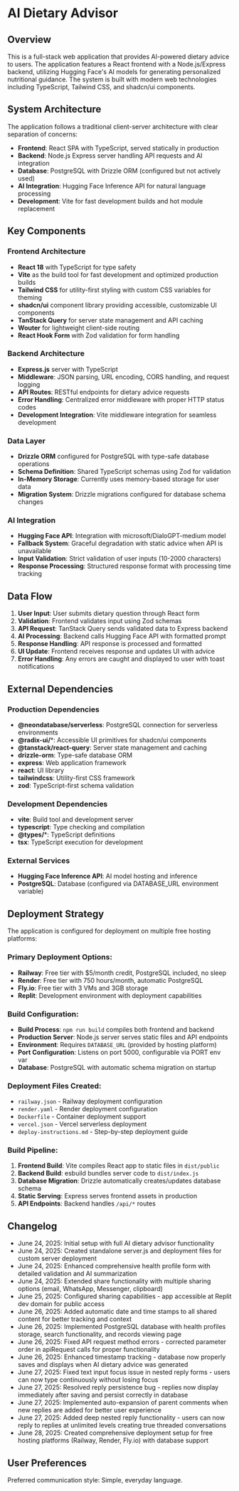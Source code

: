 # AI Dietary Advisor

## Overview

This is a full-stack web application that provides AI-powered dietary advice to users. The application features a React frontend with a Node.js/Express backend, utilizing Hugging Face's AI models for generating personalized nutritional guidance. The system is built with modern web technologies including TypeScript, Tailwind CSS, and shadcn/ui components.

## System Architecture

The application follows a traditional client-server architecture with clear separation of concerns:

- **Frontend**: React SPA with TypeScript, served statically in production
- **Backend**: Node.js Express server handling API requests and AI integration
- **Database**: PostgreSQL with Drizzle ORM (configured but not actively used)
- **AI Integration**: Hugging Face Inference API for natural language processing
- **Development**: Vite for fast development builds and hot module replacement

## Key Components

### Frontend Architecture
- **React 18** with TypeScript for type safety
- **Vite** as the build tool for fast development and optimized production builds
- **Tailwind CSS** for utility-first styling with custom CSS variables for theming
- **shadcn/ui** component library providing accessible, customizable UI components
- **TanStack Query** for server state management and API caching
- **Wouter** for lightweight client-side routing
- **React Hook Form** with Zod validation for form handling

### Backend Architecture
- **Express.js** server with TypeScript
- **Middleware**: JSON parsing, URL encoding, CORS handling, and request logging
- **API Routes**: RESTful endpoints for dietary advice requests
- **Error Handling**: Centralized error middleware with proper HTTP status codes
- **Development Integration**: Vite middleware integration for seamless development

### Data Layer
- **Drizzle ORM** configured for PostgreSQL with type-safe database operations
- **Schema Definition**: Shared TypeScript schemas using Zod for validation
- **In-Memory Storage**: Currently uses memory-based storage for user data
- **Migration System**: Drizzle migrations configured for database schema changes

### AI Integration
- **Hugging Face API**: Integration with microsoft/DialoGPT-medium model
- **Fallback System**: Graceful degradation with static advice when API is unavailable
- **Input Validation**: Strict validation of user inputs (10-2000 characters)
- **Response Processing**: Structured response format with processing time tracking

## Data Flow

1. **User Input**: User submits dietary question through React form
2. **Validation**: Frontend validates input using Zod schemas
3. **API Request**: TanStack Query sends validated data to Express backend
4. **AI Processing**: Backend calls Hugging Face API with formatted prompt
5. **Response Handling**: API response is processed and formatted
6. **UI Update**: Frontend receives response and updates UI with advice
7. **Error Handling**: Any errors are caught and displayed to user with toast notifications

## External Dependencies

### Production Dependencies
- **@neondatabase/serverless**: PostgreSQL connection for serverless environments
- **@radix-ui/***: Accessible UI primitives for shadcn/ui components
- **@tanstack/react-query**: Server state management and caching
- **drizzle-orm**: Type-safe database ORM
- **express**: Web application framework
- **react**: UI library
- **tailwindcss**: Utility-first CSS framework
- **zod**: TypeScript-first schema validation

### Development Dependencies
- **vite**: Build tool and development server
- **typescript**: Type checking and compilation
- **@types/***: TypeScript definitions
- **tsx**: TypeScript execution for development

### External Services
- **Hugging Face Inference API**: AI model hosting and inference
- **PostgreSQL**: Database (configured via DATABASE_URL environment variable)

## Deployment Strategy

The application is configured for deployment on multiple free hosting platforms:

### Primary Deployment Options:
- **Railway**: Free tier with $5/month credit, PostgreSQL included, no sleep
- **Render**: Free tier with 750 hours/month, automatic PostgreSQL
- **Fly.io**: Free tier with 3 VMs and 3GB storage
- **Replit**: Development environment with deployment capabilities

### Build Configuration:
- **Build Process**: `npm run build` compiles both frontend and backend
- **Production Server**: Node.js server serves static files and API endpoints
- **Environment**: Requires `DATABASE_URL` (provided by hosting platform)
- **Port Configuration**: Listens on port 5000, configurable via PORT env var
- **Database**: PostgreSQL with automatic schema migration on startup

### Deployment Files Created:
- `railway.json` - Railway deployment configuration
- `render.yaml` - Render deployment configuration  
- `Dockerfile` - Container deployment support
- `vercel.json` - Vercel serverless deployment
- `deploy-instructions.md` - Step-by-step deployment guide

### Build Pipeline:
1. **Frontend Build**: Vite compiles React app to static files in `dist/public`
2. **Backend Build**: esbuild bundles server code to `dist/index.js`
3. **Database Migration**: Drizzle automatically creates/updates database schema
4. **Static Serving**: Express serves frontend assets in production
5. **API Endpoints**: Backend handles `/api/*` routes

## Changelog

- June 24, 2025: Initial setup with full AI dietary advisor functionality
- June 24, 2025: Created standalone server.js and deployment files for custom server deployment
- June 24, 2025: Enhanced comprehensive health profile form with detailed validation and AI summarization
- June 24, 2025: Extended share functionality with multiple sharing options (email, WhatsApp, Messenger, clipboard)
- June 25, 2025: Configured sharing capabilities - app accessible at Replit dev domain for public access
- June 26, 2025: Added automatic date and time stamps to all shared content for better tracking and context
- June 26, 2025: Implemented PostgreSQL database with health profiles storage, search functionality, and records viewing page
- June 26, 2025: Fixed API request method errors - corrected parameter order in apiRequest calls for proper functionality
- June 26, 2025: Enhanced timestamp tracking - database now properly saves and displays when AI dietary advice was generated
- June 27, 2025: Fixed text input focus issue in nested reply forms - users can now type continuously without losing focus
- June 27, 2025: Resolved reply persistence bug - replies now display immediately after saving and persist correctly in database
- June 27, 2025: Implemented auto-expansion of parent comments when new replies are added for better user experience
- June 27, 2025: Added deep nested reply functionality - users can now reply to replies at unlimited levels creating true threaded conversations
- June 28, 2025: Created comprehensive deployment setup for free hosting platforms (Railway, Render, Fly.io) with database support

## User Preferences

Preferred communication style: Simple, everyday language.